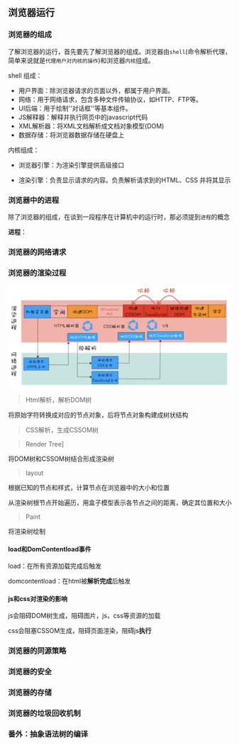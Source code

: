 ## 浏览器运行

### 浏览器的组成

了解浏览器的运行，首先要先了解浏览器的组成。浏览器由`shell`(命令解析代理，简单来说就是`代理用户对内核的操作`)和浏览器`内核`组成。

shell 组成：

- 用户界面：除浏览器请求的页面以外，都属于用户界面。
- 网络：用于网络请求，包含多种文件传输协议，如HTTP、FTP等。
- UI后端：用于绘制''对话框''等基本组件。
- JS解释器：解释并执行网页中的javascript代码
- XML解析器：将XML文档解析成文档对象模型(DOM)
- 数据存储：将浏览器数据存储在硬盘上

内核组成：
- 浏览器引擎：为渲染引擎提供高级接口

- 渲染引擎：负责显示请求的内容。负责解析请求到的HTML、CSS 并将其显示

### 浏览器中的进程

除了浏览器的组成，在谈到一段程序在计算机中的运行时，那必须提到`进程`的概念

**进程**：

### 浏览器的网络请求




### 浏览器的渲染过程

![image-20220809223355017](./../../.vuepress/public/img/image-20220809223355017.png)

> Html解析，解析DOM树

将原始字符转换成对应的节点对象，后将节点对象构建成树状结构

> CSS解析，生成CSSOM树

> Render Tree]

将DOM树和CSSOM树结合形成渲染树

> layout 

根据已知的节点和样式，计算节点在浏览器中的大小和位置

从渲染树根节点开始遍历，用盒子模型表示各节点之间的距离，确定其位置和大小

> Paint

将渲染树绘制

#### load和DomContentload事件

load：在所有资源加载完成后触发

domcontentload：在html被**解析完成**后触发

#### js和css对渲染的影响

js会阻碍DOM树生成，阻碍图片，js，css等资源的加载

css会阻塞CSSOM生成，阻碍页面渲染，阻碍js**执行**

### 浏览器的同源策略

### 浏览器的安全

### 浏览器的存储

### 浏览器的垃圾回收机制

### 番外：抽象语法树的编译



